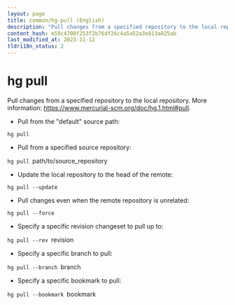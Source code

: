 ```yaml
---
layout: page
title: common/hg-pull (English)
description: "Pull changes from a specified repository to the local repository."
content_hash: e59c4708f253f2b76df26c4a5a52a3e813a825ab
last_modified_at: 2023-11-12
tldri18n_status: 2
---
```

# hg pull

Pull changes from a specified repository to the local repository.
More information: <https://www.mercurial-scm.org/doc/hg.1.html#pull>.

- Pull from the "default" source path:

`hg pull`

- Pull from a specified source repository:

`hg pull `<span class="tldr-var badge badge-pill bg-dark-lm bg-white-dm text-white-lm text-dark-dm font-weight-bold">path/to/source_repository</span>

- Update the local repository to the head of the remote:

`hg pull --update`

- Pull changes even when the remote repository is unrelated:

`hg pull --force`

- Specify a specific revision changeset to pull up to:

`hg pull --rev `<span class="tldr-var badge badge-pill bg-dark-lm bg-white-dm text-white-lm text-dark-dm font-weight-bold">revision</span>

- Specify a specific branch to pull:

`hg pull --branch `<span class="tldr-var badge badge-pill bg-dark-lm bg-white-dm text-white-lm text-dark-dm font-weight-bold">branch</span>

- Specify a specific bookmark to pull:

`hg pull --bookmark `<span class="tldr-var badge badge-pill bg-dark-lm bg-white-dm text-white-lm text-dark-dm font-weight-bold">bookmark</span>
